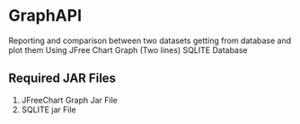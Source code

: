 # GraphAPI
Reporting and comparison between two datasets getting from database and plot them Using JFree Chart Graph (Two lines)
SQLITE Database

## Required JAR Files
1. JFreeChart Graph Jar File
2. SQLITE jar File
